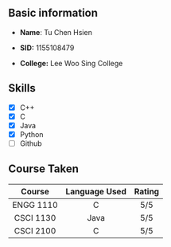 ## Basic information

* **Name**: Tu Chen Hsien

* **SID:** 1155108479

* **College:** Lee Woo Sing College

## Skills

- [x] C++
- [x] C
- [x] Java
- [x] Python
- [ ] Github

## Course Taken

|  Course   | Language Used | Rating |
| :-------: | :-----------: | :----: |
| ENGG 1110 |       C       |  5/5   |
| CSCI 1130 |     Java      |  5/5   |
| CSCI 2100 |       C       |  5/5   |








